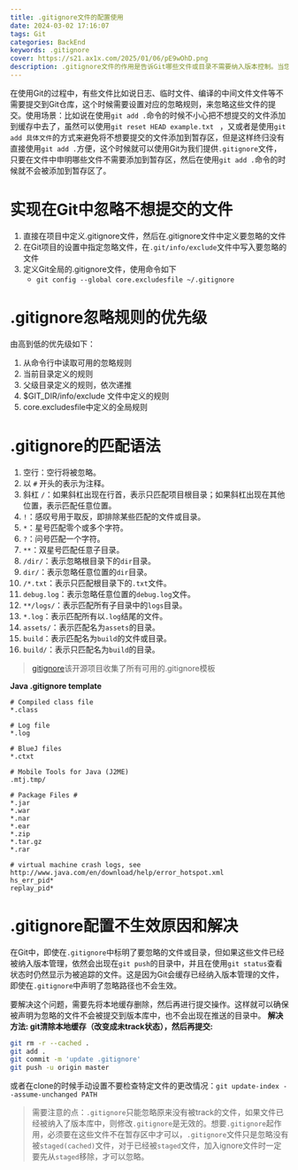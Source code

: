 ```yaml
---
title: .gitignore文件的配置使用
date: 2024-03-02 17:16:07
tags: Git
categories: BackEnd
keywords: .gitignore
cover: https://s21.ax1x.com/2025/01/06/pE9wOhD.png
description: .gitignore文件的作用是告诉Git哪些文件或目录不需要纳入版本控制。当您在项目中创建.gitignore文件并列出要忽略的文件或目录时，Git会在执行各种操作（如git status、git add、git commit等）时忽略这些被指定的文件或目录。
---
```

在使用Git的过程中，有些文件比如说日志、临时文件、编译的中间文件文件等不需要提交到Git仓库，这个时候需要设置对应的忽略规则，来忽略这些文件的提交。使用场景：比如说在使用`git add .`命令的时候不小心把不想提交的文件添加到缓存中去了，虽然可以使用`git reset HEAD example.txt
` ，又或者是使用`git add 具体文件`的方式来避免将不想要提交的文件添加到暂存区，但是这样终归没有直接使用`git add .`方便，这个时候就可以使用Git为我们提供`.gitignore`文件，只要在文件中申明哪些文件不需要添加到暂存区，然后在使用`git add .`命令的时候就不会被添加到暂存区了。
# 实现在Git中忽略不想提交的文件
1. 直接在项目中定义.gitignore文件，然后在.gitignore文件中定义要忽略的文件
2. 在Git项目的设置中指定忽略文件，在`.git/info/exclude`文件中写入要忽略的文件
3. 定义Git全局的.gitignore文件，使用命令如下
	* `git config --global core.excludesfile ~/.gitignore`
# .gitignore忽略规则的优先级
由高到低的优先级如下：
1. 从命令行中读取可用的忽略规则  
2. 当前目录定义的规则  
3. 父级目录定义的规则，依次递推  
4. $GIT_DIR/info/exclude 文件中定义的规则  
5. core.excludesfile中定义的全局规则
# .gitignore的匹配语法
1. 空行：空行将被忽略。
2. 以 `#` 开头的表示为注释。
3. 斜杠 `/`：如果斜杠出现在行首，表示只匹配项目根目录；如果斜杠出现在其他位置，表示匹配任意位置。
4. `!`：感叹号用于取反，即排除某些匹配的文件或目录。
5. `*`：星号匹配零个或多个字符。
6. `?`：问号匹配一个字符。
7. `**`：双星号匹配任意子目录。
8. `/dir/`：表示忽略根目录下的`dir`目录。
9. `dir/`：表示忽略任意位置的`dir`目录。
10. `/*.txt`：表示只匹配根目录下的`.txt`文件。
11. `debug.log`：表示忽略任意位置的`debug.log`文件。
12. `**/logs/`：表示匹配所有子目录中的`logs`目录。
13. `*.log`：表示匹配所有以`.log`结尾的文件。
14. `assets/`：表示匹配名为`assets`的目录。
15. `build`：表示匹配名为`build`的文件或目录。
16. `build/`：表示只匹配名为`build`的目录。
> [gitignore](https://github.com/github/gitignore)该开源项目收集了所有可用的.gitignore模板

**Java .gitignore template**
```text
# Compiled class file
*.class

# Log file
*.log

# BlueJ files
*.ctxt

# Mobile Tools for Java (J2ME)
.mtj.tmp/

# Package Files #
*.jar
*.war
*.nar
*.ear
*.zip
*.tar.gz
*.rar

# virtual machine crash logs, see http://www.java.com/en/download/help/error_hotspot.xml
hs_err_pid*
replay_pid*
```
# .gitignore配置不生效原因和解决
在Git中，即使在`.gitignore`中标明了要忽略的文件或目录，但如果这些文件已经被纳入版本管理，依然会出现在`git push`的目录中，并且在使用`git status`查看状态时仍然显示为被追踪的文件。这是因为Git会缓存已经纳入版本管理的文件，即使在`.gitignore`中声明了忽略路径也不会生效。

要解决这个问题，需要先将本地缓存删除，然后再进行提交操作。这样就可以确保被声明为忽略的文件不会被提交到版本库中，也不会出现在推送的目录中。
**解决方法: git清除本地缓存（改变成未track状态），然后再提交:**
```bash
git rm -r --cached .
git add .
git commit -m 'update .gitignore'
git push -u origin master
```
或者在clone的时候手动设置不要检查特定文件的更改情况：`git update-index --assume-unchanged PATH`

> 需要注意的点：`.gitignore`只能忽略原来没有被track的文件，如果文件已经被纳入了版本库中，则修改`.gitignore`是无效的。想要`.gitignore`起作用，必须要在这些文件不在暂存区中才可以，`.gitignore`文件只是忽略没有被`staged(cached)`文件，对于已经被`staged`文件，加入ignore文件时一定要先从`staged`移除，才可以忽略。
